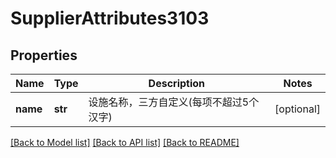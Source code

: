 # SupplierAttributes3103

## Properties
Name | Type | Description | Notes
------------ | ------------- | ------------- | -------------
**name** | **str** | 设施名称，三方自定义(每项不超过5个汉字) | [optional] 

[[Back to Model list]](../README.md#documentation-for-models) [[Back to API list]](../README.md#documentation-for-api-endpoints) [[Back to README]](../README.md)


